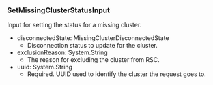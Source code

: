 ### SetMissingClusterStatusInput
Input for setting the status for a missing cluster.

- disconnectedState: MissingClusterDisconnectedState
  - Disconnection status to update for the cluster.
- exclusionReason: System.String
  - The reason for excluding the cluster from RSC.
- uuid: System.String
  - Required. UUID used to identify the cluster the request goes to.
